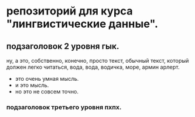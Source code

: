 # репозиторий для курса "лингвистические данные".

## подзаголовок 2 уровня гык.

ну, а это, собственно, конечно, просто текст, обычный текст, который должен легко читаться, вода, вода, водичка, море, армин арлерт.

* это очень умная мысль.
* и это мысль.
* но это не совсем точно.

### подзаголовок третьего уровня пхпх.
